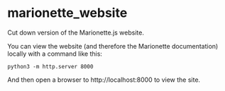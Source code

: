 # marionette_website

Cut down version of the Marionette.js website.

You can view the website (and therefore the Marionette documentation) locally with a command like this:

`python3 -m http.server 8000`

And then open a browser to http://localhost:8000 to view the site.
